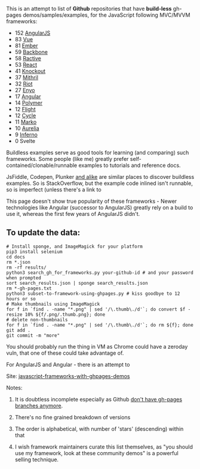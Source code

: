 This is an attempt to list of **Github** repositories that have **build-less** gh-pages demos/samples/examples, for the
JavaScript following MVC/MVVM frameworks:

* 152 [AngularJS](https://paul-hammant.github.io/javascript-frameworks-with-ghpages-demos/#AngularJS)
* 83 [Vue](https://paul-hammant.github.io/javascript-frameworks-with-ghpages-demos/#Vue)
* 81 [Ember](https://paul-hammant.github.io/javascript-frameworks-with-ghpages-demos/#Ember)
* 59 [Backbone](https://paul-hammant.github.io/javascript-frameworks-with-ghpages-demos/#Backbone)
* 58 [Ractive](https://paul-hammant.github.io/javascript-frameworks-with-ghpages-demos/#Ractive)
* 53 [React](https://paul-hammant.github.io/javascript-frameworks-with-ghpages-demos/#React)
* 41 [Knockout](https://paul-hammant.github.io/javascript-frameworks-with-ghpages-demos/#Knockout)
* 37 [Mithril](https://paul-hammant.github.io/javascript-frameworks-with-ghpages-demos/#Mithril)
* 32 [Riot](https://paul-hammant.github.io/javascript-frameworks-with-ghpages-demos/#Riot)
* 27 [Enyo](https://paul-hammant.github.io/javascript-frameworks-with-ghpages-demos/#Enyo)
* 17 [Angular](https://paul-hammant.github.io/javascript-frameworks-with-ghpages-demos/#Angular)
* 14 [Polymer](https://paul-hammant.github.io/javascript-frameworks-with-ghpages-demos/#Polymer)
* 12 [Flight](https://paul-hammant.github.io/javascript-frameworks-with-ghpages-demos/#Flight)
* 12 [Cycle](https://paul-hammant.github.io/javascript-frameworks-with-ghpages-demos/#Cycle)
* 11 [Marko](https://paul-hammant.github.io/javascript-frameworks-with-ghpages-demos/#Marko)
* 10 [Aurelia](https://paul-hammant.github.io/javascript-frameworks-with-ghpages-demos/#Aurelia)
* 9 [Inferno](https://paul-hammant.github.io/javascript-frameworks-with-ghpages-demos/#Inferno)
* 0 Svelte

Buildless examples serve as good tools for learning (and comparing) such frameworks.  Some people (like me) greatly
prefer self-contained/clonable/runnable examples to tutorials and reference docs.

JsFiddle, Codepen, Plunker [and alike](https://www.quora.com/What-are-some-alternatives-to-http-jsfiddle-net) are similar places to discover buildless examples.  So is StackOverflow, but the example code
inlined isn't runnable, so is imperfect (unless there's a link to

This page doesn't show true popularity of these frameworks - Newer technologies like Angular (successor to AngularJS) greatly
rely on a build to use it, whereas the first few years of AngularJS didn't.

## To update the data:

```
# Install sponge, and ImageMagick for your platform
pip3 install selenium
cd docs
rm *.json
rm -rf results/
python3 search_gh_for_frameworks.py your-github-id # and your password when prompted
sort search_results.json | sponge search_results.json
rm *-gh-pages.txt
python3 subset-to-framework-using-ghpages.py # kiss goodbye to 12 hours or so
# Make thumbnails using ImageMagick
for f in `find . -name "*.png" | sed '/\.thumb\./d'`; do convert $f -resize 10% ${f/.png/.thumb.png}; done
# delete non-thumbnails
for f in `find . -name "*.png" | sed '/\.thumb\./d'`; do rm ${f}; done
git add .
git commit -m "more"
```

You should probably run the thing in VM as Chrome could have a zeroday vuln, that one of these could take advantage of.

For AngularJS and Angular - there is an attempt to

Site: [javascript-frameworks-with-ghpages-demos](https://paul-hammant.github.io/javascript-frameworks-with-ghpages-demos/)

Notes:

1. It is doubtless
incomplete especially as Github [don't have gh-pages branches anymore](https://github.com/blog/2228-simpler-github-pages-publishing).

2. There's no fine grained breakdown of versions

3. The order is alphabetical, with number of 'stars' (descending) within that

4. I wish framework maintainers curate this list themselves, as "you should use my framework, look at these community demos" is a powerful selling technique.

